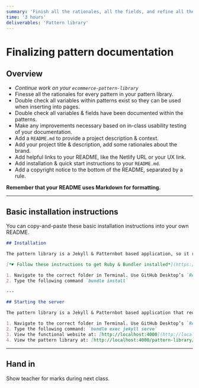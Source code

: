 ```yaml
---
summary: 'Finish all the rationales, all the fields, and refine all the documentation in preparation for handing the project off to another person.'
time: '3 hours'
deliverables: 'Pattern library'
---
```


# Finalizing pattern documentation

## Overview

- *Continue work on your `ecommerce-pattern-library`*
- Finesse all the rationales for every pattern in your pattern library.
- Double check all variables within patterns exist so they can be used when inserting into pages.
- Double check all variables & fields have been documented within the patterns.
- Make any improvements necessary based on in-class usability testing of your documentation.
- Add a `README.md` to provide a project description & context.
- Add your project title & description, add some rationales about the brand.
- Add helpful links to your README, like the Netlify URL or your UX link.
- Add installation & quick start instructions to your `README.md`.
- Add a copyright notice to the bottom of the README, separated by a rule.

**Remember that your README uses Markdown for formatting.**

---

## Basic installation instructions

You can copy-and-paste these basic installation instructions into your own README.

```md
## Installation

The pattern library is a Jekyll & Patternbot based application, so it requires Ruby to be installed.

[*☛ Follow these instructions to get Ruby & Bundler installed*](https://learn-the-web.algonquindesign.ca/courses/web-dev-4/install-more-developer-tools/)

1. Navigate to the correct folder in Terminal. Use GitHub Desktop’s `Repository > Open in Terminal` command.
2. Type the following command `bundle install`

---

## Starting the server

The pattern library is a Jekyll & Patternbot based application that requires a running Terminal instance.

1. Navigate to the correct folder in Terminal. Use GitHub Desktop’s `Repository > Open in Termal` command.
2. Type the following command: `bundle exec jekyll serve`
3. View the functional website at: [http://localhost:4000](http://localhost:4000)
4. View the pattern library at: [http://localhost:4000/pattern-library/](http://localhost:4000/pattern-library/)
```

---

## Hand in

Show teacher for marks during next class.
